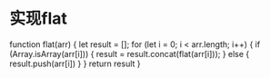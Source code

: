 # 实现flat
function flat(arr) {
  let result = [];
  for (let i = 0; i < arr.length; i++) {
    if (Array.isArray(arr[i])) {
      result = result.concat(flat(arr[i]));
    } else {
      result.push(arr[i])
    }
  }
  return result
}
